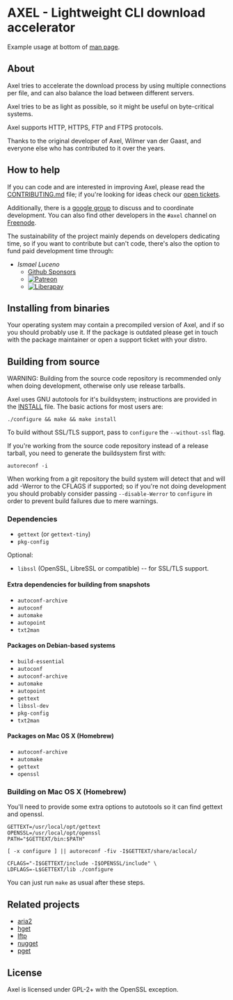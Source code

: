 # AXEL - Lightweight CLI download accelerator

Example usage at bottom of [man page](doc/axel.txt).

## About

Axel tries to accelerate the download process by using multiple
connections per file, and can also balance the load between
different servers.

Axel tries to be as light as possible, so it might be useful on
byte-critical systems.

Axel supports HTTP, HTTPS, FTP and FTPS protocols.

Thanks to the original developer of Axel, Wilmer van der Gaast, and everyone
else who has contributed to it over the years.

## How to help
If you can code and are interested in improving Axel, please read the
[CONTRIBUTING.md](CONTRIBUTING.md) file; if you're looking for ideas check our
[open tickets](https://github.com/axel-download-accelerator/axel/issues/).

Additionally, there is a
[google group](https://groups.google.com/forum/#!forum/axel-accelerator-dev) to
discuss and to coordinate development. You can also find other developers in the
`#axel` channel on [Freenode](https://freenode.net/).

The sustainability of the project mainly depends on developers dedicating time,
so if you want to contribute but can't code, there's also the option to fund
paid development time through:

- *Ismael Luceno*
  + [Github Sponsors](https://github.com/sponsors/ismaell)
  + [![Patreon](https://c5.patreon.com/external/logo/become_a_patron_button.png)](https://www.patreon.com/ismaell)
  + [![Liberapay](https://liberapay.com/assets/widgets/donate.svg)](https://liberapay.com/ismael/donate)

## Installing from binaries
Your operating system may contain a precompiled version of Axel, and if so you
should probably use it.  If the package is outdated please get in touch with the
package maintainer or open a support ticket with your distro.

## Building from source
WARNING: Building from the source code repository is recommended only when doing
development, otherwise only use release tarballs.

Axel uses GNU autotools for it's buildsystem; instructions are provided in the
[INSTALL](INSTALL) file. The basic actions for most users are:

    ./configure && make && make install

To build without SSL/TLS support, pass to `configure` the `--without-ssl` flag.

If you're working from the source code repository instead of a release tarball,
you need to generate the buildsystem first with:

    autoreconf -i

When working from a git repository the build system will detect that and will
add -Werror to the CFLAGS if supported; so if you're not doing development you
should probably consider passing `--disable-Werror` to `configure` in order to
prevent build failures due to mere warnings.

### Dependencies
* `gettext` (or `gettext-tiny`)
* `pkg-config`

Optional:

* `libssl` (OpenSSL, LibreSSL or compatible) -- for SSL/TLS support.

#### Extra dependencies for building from snapshots
* `autoconf-archive`
* `autoconf`
* `automake`
* `autopoint`
* `txt2man`

#### Packages on Debian-based systems
* `build-essential`
* `autoconf`
* `autoconf-archive`
* `automake`
* `autopoint`
* `gettext`
* `libssl-dev`
* `pkg-config`
* `txt2man`


#### Packages on Mac OS X (Homebrew)
* `autoconf-archive`
* `automake`
* `gettext`
* `openssl`

### Building on Mac OS X (Homebrew)

You'll need to provide some extra options to autotools so it can find gettext
and openssl.

	GETTEXT=/usr/local/opt/gettext
	OPENSSL=/usr/local/opt/openssl
	PATH="$GETTEXT/bin:$PATH"

	[ -x configure ] || autoreconf -fiv -I$GETTEXT/share/aclocal/

	CFLAGS="-I$GETTEXT/include -I$OPENSSL/include" \
	LDFLAGS=-L$GETTEXT/lib ./configure

You can just run `make` as usual after these steps.

## Related projects ##

* [aria2](https://github.com/aria2/aria2)
* [hget](https://github.com/huydx/hget)
* [lftp](https://github.com/lavv17/lftp)
* [nugget](https://github.com/maxogden/nugget)
* [pget](https://github.com/Code-Hex/pget)

## License ##

Axel is licensed under GPL-2+ with the OpenSSL exception.

